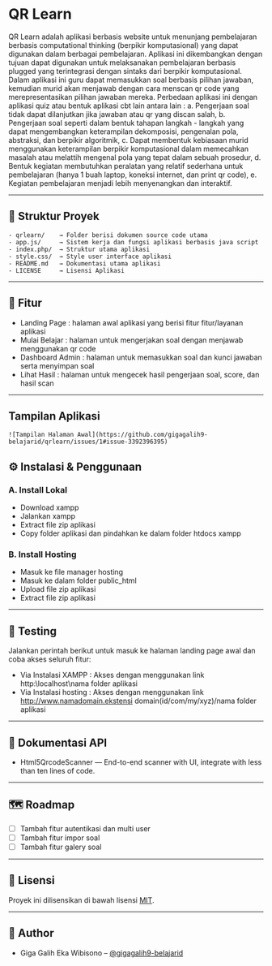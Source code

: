 # QR Learn

QR Learn adalah aplikasi berbasis website untuk menunjang pembelajaran berbasis computational thinking (berpikir komputasional) yang dapat digunakan dalam berbagai pembelajaran. Aplikasi ini dikembangkan dengan tujuan dapat digunakan untuk melaksanakan pembelajaran berbasis plugged yang terintegrasi dengan sintaks dari berpikir komputasional. Dalam aplikasi ini guru dapat memasukkan soal berbasis pilihan jawaban, kemudian murid akan menjawab dengan cara menscan qr code yang merepresentasikan pilihan jawaban mereka. Perbedaan aplikasi ini dengan aplikasi quiz atau bentuk aplikasi cbt lain antara lain : a. Pengerjaan soal tidak dapat dilanjutkan jika jawaban atau qr yang discan salah, b. Pengerjaan soal seperti dalam bentuk tahapan langkah - langkah yang dapat mengembangkan keterampilan dekomposisi, pengenalan pola, abstraksi, dan berpikir algoritmik, c. Dapat membentuk kebiasaan murid menggunakan keterampilan berpikir komputasional dalam memecahkan masalah atau melattih mengenal pola yang tepat dalam sebuah prosedur, d. Bentuk kegiatan membutuhkan peralatan yang relatif sederhana untuk pembelajaran (hanya 1 buah laptop, koneksi internet, dan print qr code), e. Kegiatan pembelajaran menjadi lebih menyenangkan dan interaktif.

---

## 📂 Struktur Proyek
```
- qrlearn/    → Folder berisi dokumen source code utama
- app.js/     → Sistem kerja dan fungsi aplikasi berbasis java script
- index.php/  → Struktur utama aplikasi
- style.css/  → Style user interface aplikasi
- README.md   → Dokumentasi utama aplikasi
- LICENSE     → Lisensi Aplikasi
```

---

## 🚀 Fitur
- Landing Page         : halaman awal aplikasi yang berisi fitur fitur/layanan aplikasi
- Mulai Belajar        : halaman untuk mengerjakan soal dengan menjawab menggunakan qr code
- Dashboard Admin      : halaman untuk memasukkan soal dan kunci jawaban serta menyimpan soal
- Lihat Hasil          : halaman untuk mengecek hasil pengerjaan soal, score, dan hasil scan

---
## Tampilan Aplikasi
    ![Tampilan Halaman Awal](https://github.com/gigagalih9-belajarid/qrlearn/issues/1#issue-3392396395)

## ⚙️ Instalasi & Penggunaan

### A. Install Lokal
- Download xampp
- Jalankan xampp
- Extract file zip aplikasi
- Copy folder aplikasi dan pindahkan ke dalam folder htdocs xampp

### B. Install Hosting
- Masuk ke file manager hosting
- Masuk ke dalam folder public_html
- Upload file zip aplikasi
- Extract file zip aplikasi

---

## 🧪 Testing
Jalankan perintah berikut untuk masuk ke halaman landing page awal dan coba akses seluruh fitur:
- Via Instalasi XAMPP   : Akses dengan menggunakan link http:\\localhost\nama folder aplikasi
- Via Instalasi hosting : Akses dengan menggunakan link http://www.namadomain.ekstensi domain(id/com/my/xyz)/nama folder aplikasi

---

## 📖 Dokumentasi API
- Html5QrcodeScanner — End-to-end scanner with UI, integrate with less than ten lines of code.

---

## 🗺️ Roadmap
- [ ] Tambah fitur autentikasi dan multi user
- [ ] Tambah fitur impor soal
- [ ] Tambah fitur galery soal

---

## 📄 Lisensi
Proyek ini dilisensikan di bawah lisensi [MIT](LICENSE).  

---

## 👤 Author
- Giga Galih Eka Wibisono – [@gigagalih9-belajarid](https://github.com/gigagalih9-belajarid)  
